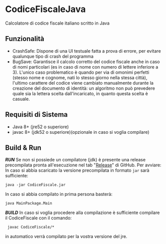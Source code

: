 ﻿# CodiceFiscaleJava
Calcolatore di codice fiscale italiano scritto in Java
## Funzionalità

 - CrashSafe: Dispone di una UI testuale fatta a prova di errore, per evitare qualunque tipo di crash del programma
 - BugSave: Garantisce il calcolo corretto del codice fiscale anche in caso di nomi particolari (es in caso di nome con numero di lettere inferiore a 3).
 L'unico caso problematico è quando per via di omonimi perfetti (stesso nome e cognome, nati lo stesso giorno nella stessa città), l'ultimo carattere del codice viene cambiato manualmente durante la creazione del documento di identità: un algoritmo non può prevedere quale sia la lettera scelta dall'incaricato, in quanto questa scelta è casuale.
 

## Requisiti di Sistema
 - Java 8+ (jre52 o superiore)
 - javac 8+ (jdk52 o superiore)(opzionale in caso si voglia compilare)

## Build & Run
***RUN***
Se non si possiede un compilatore (jdk) è presente una release precompilata pronta all'esecuzione nel tab "[Release](https://github.com/TuxDave/CodiceFiscaleJava/releases)" di GitHub.
Per avviare:
In caso si abbia scaricato la versione precompilata in formato `jar` sarà sufficiente:

    java -jar CodiceFiscale.jar
In caso si abbia compilato in prima persona basterà:

    java MainPackage.Main

***BUILD***
In caso si voglia procedere alla compilazione è sufficiente compilare il CodiceFiscale con il comando:

     javac CodiceFiscale/*
in automatico verrà compilato per la vostra versione del jre.

